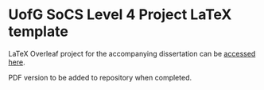 # UofG SoCS Level 4 Project LaTeX template

LaTeX Overleaf project for the accompanying dissertation can be [accessed here](https://www.overleaf.com/read/vwwjqnvhbyvn).

PDF version to be added to repository when completed.